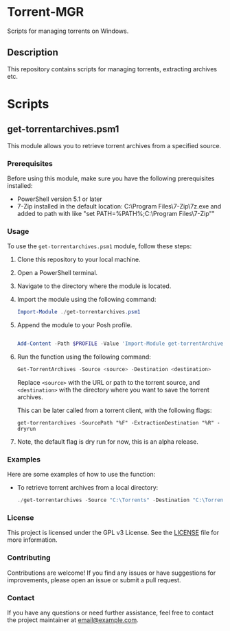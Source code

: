 # Torrent-MGR
Scripts for managing torrents on Windows.

## Description
This repository contains scripts for managing torrents, extracting archives etc.

# Scripts
## get-torrentarchives.psm1

This module allows you to retrieve torrent archives from a specified source.

### Prerequisites

Before using this module, make sure you have the following prerequisites installed:

- PowerShell version 5.1 or later
- 7-Zip installed in the default location: C:\Program Files\7-Zip\7z.exe and added to path with like "set PATH=%PATH%;C:\Program Files\7-Zip\""

### Usage

To use the `get-torrentarchives.psm1` module, follow these steps:

1. Clone this repository to your local machine.
2. Open a PowerShell terminal.
3. Navigate to the directory where the module is located.
4. Import the module using the following command:

    ```powershell
    Import-Module ./get-torrentarchives.psm1
    ```
5. Append the module to your Posh profile.
    ````powershell

    Add-Content -Path $PROFILE -Value 'Import-Module get-torrentArchives'
    ````
6. Run the function using the following command:

    ```powershell
    Get-TorrentArchives -Source <source> -Destination <destination>
    ```

    Replace `<source>` with the URL or path to the torrent source, and `<destination>` with the directory where you want to save the torrent archives.

    This can be later called from a torrent client, with the following flags:
    ````
    get-torrentarchives -SourcePath "%F" -ExtractionDestination "%R" -dryrun
    ````
    
7. Note, the default flag is dry run for now, this is an alpha release.

### Examples

Here are some examples of how to use the function:

- To retrieve torrent archives from a local directory:

  ```powershell
  ./get-torrentarchives -Source "C:\Torrents" -Destination "C:\TorrentArchives"
  ```

### License

This project is licensed under the GPL v3 License. See the [LICENSE](LICENSE) file for more information.

### Contributing

Contributions are welcome! If you find any issues or have suggestions for improvements, please open an issue or submit a pull request.

### Contact

If you have any questions or need further assistance, feel free to contact the project maintainer at [email@example.com](mailto:email@example.com).